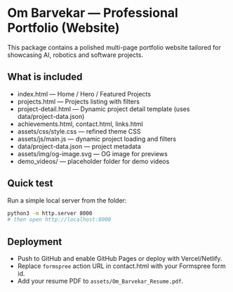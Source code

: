 # Om Barvekar — Professional Portfolio (Website)

This package contains a polished multi-page portfolio website tailored for showcasing AI, robotics and software projects.

## What is included
- index.html — Home / Hero / Featured Projects
- projects.html — Projects listing with filters
- project-detail.html — Dynamic project detail template (uses data/project-data.json)
- achievements.html, contact.html, links.html
- assets/css/style.css — refined theme CSS
- assets/js/main.js — dynamic project loading and filters
- data/project-data.json — project metadata
- assets/img/og-image.svg — OG image for previews
- demo_videos/ — placeholder folder for demo videos

## Quick test
Run a simple local server from the folder:
```bash
python3 -m http.server 8000
# then open http://localhost:8000
```

## Deployment
- Push to GitHub and enable GitHub Pages or deploy with Vercel/Netlify.
- Replace `formspree` action URL in contact.html with your Formspree form id.
- Add your resume PDF to `assets/Om_Barvekar_Resume.pdf`.
